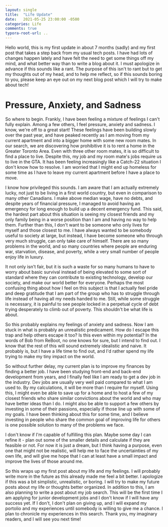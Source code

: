 ```yaml
---
layout: single
title:  "Life Update"
date:   2021-05-25 23:00:00 -0500
categories: Life
comments: true
typora-root-url: ..
---
```


Hello world, this is my first update in about 7 months (sadly) and my first post
that takes a step back from my usual tech posts. I have had lots of changes
happen lately and have felt the need to get some things off my mind, and what
better way than to write a blog about it. I must apologize in advance if this
sounds like a rant. The purpose of this isn't to rant but to get my thoughts out
of my head, and to help me reflect, so if this sounds boring to you, please keep
an eye out on my next blog post which I will try to make about tech!

# Pressure, Anxiety, and Sadness

So where to begin. Frankly, I have been feeling a mixture of feelings I can't
fully explain. Among a few others, I feel pressure, anxiety and sadness. I know, we're off to a great start! These feelings have been building slowly over the past year, and have peaked recently as I am moving from my current apartment and into a bigger home with some new room mates. In our search, we are discovering how prohibitive it is to rent a home in the Greater Toronto Area. Even with three other room mates, it is so difficult to find a place to live. Despite this, my job and my room mate's jobs require us to live in the GTA. It has been feeling increasingly like a Catch-22 situation I don't know how to resolve. I am worried that I might end up homeless for some time as I have to leave my current apartment before I have a place to move.

I know how privileged this sounds. I am aware that I am actually extremely
lucky, not just to be living in a first world country, but even in comparison to
many other Canadians. I make above median wage, have no debts, and despite years
of financial pressure, I managed to avoid having an emergency for long enough to
build up a decent emergency fund. This said, the hardest part about this
situation is seeing my closest friends and my only family being in a worse
position than I am and having no way to help them. Further than this, I don't
want to be someone who only lives for myself and those closest to me. I have
always wanted to be somebody useful to society at large, but instead, I have
become someone who through very much struggle, can only take care of himself.
There are so many problems in the world, and so many countries where people are
enduring war, starvation, disease, and poverty, while a very small number of
people enjoy life in luxury.

It not only isn't fair, but it is such a waste for so many humans to have to worry about basic survival instead of being elevated to some sort of standard where they can contribute to existing technology, develop our society, and make our world better for everyone. Perhaps the most confusing thing about how I feel on this subject is that I actually feel pride and deep gratitude that I am part of the group who has to struggle through life instead of having all my needs handed to me. Still, while some struggle is necessary, it is painful to see people locked in a perpetual cycle of debt trying desperately to climb out of poverty. This shouldn't be what life is about.

So this probably explains my feelings of anxiety and sadness. Now I am stuck in
what is probably an unrealistic predicament. How do I escape this trap and help
others escape it too? Is this even within my potential? In the words of Bob from ReBoot, no one knows for sure, but I intend to find out. I know that the rest of this will sound extremely idealistic and naive. It probably is, but I have a life time to find out, and I'd rather spend my life trying to make my tiny impact on the world.

So without further delay, my current plan is to improve my finances by finding a better job. I have been studying front-end and back-end development from years, and I finally feel like I am ready to get a dev job in the industry. Dev jobs are usually very well paid compared to what I am used to. By my calculations, it will be more than I require for myself. Using this, I might even be able to save up for a home and to host a few of my closest friends who share similar convictions about the world and who may have better ideas than I do. I might also be able to support a few others by investing in some of their passions, especially if those line up with some of my goals. I have been thinking about this for some time, and I believe investing in people who share the common goal of improving life for others is one possible solution to many of the problems we face.

I don't know if I'm capable of fulfilling this plan. Maybe some day I can refine it - plan out some of the smaller details and calculate if they are feasible or not. For now it is just a dream, but I think having a purpose, even one that might not be realistic, will help me to face the uncertainties of my own life, and will give me hope that I can at least have a small impact and improve the lives of those around me.

So this wraps up my first post about my life and my feelings. I will probably write more in the future as this already made me feel a bit better. I apologize if this was a bit simplistic, unrealistic, or boring. I will try to make my future posts about my life or thoughts better organized. In addition to this, I am also planning to write a post about my job search. This will be the first time I am applying for junior development jobs and I don't know if I will have any success yet. If I don't, I don't plan on giving up, and I will expand my portolio and my experiences until somebody is willing to give me a chance. I plan to chronicle my experiences in this search. Thank you, my imaginary readers, and I will see you next time!
